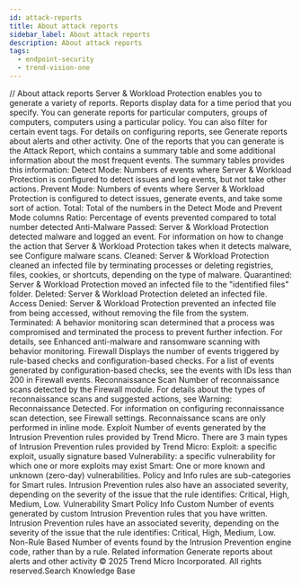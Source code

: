 ```yaml
---
id: attack-reports
title: About attack reports
sidebar_label: About attack reports
description: About attack reports
tags:
  - endpoint-security
  - trend-vision-one
---
```


/*<![CDATA[*/ $('#title').html($('meta[name=map-description]').attr('content')); /*]]>*/ About attack reports Server & Workload Protection enables you to generate a variety of reports. Reports display data for a time period that you specify. You can generate reports for particular computers, groups of computers, computers using a particular policy. You can also filter for certain event tags. For details on configuring reports, see Generate reports about alerts and other activity. One of the reports that you can generate is the Attack Report, which contains a summary table and some additional information about the most frequent events. The summary tables provides this information: Detect Mode: Numbers of events where Server & Workload Protection is configured to detect issues and log events, but not take other actions. Prevent Mode: Numbers of events where Server & Workload Protection is configured to detect issues, generate events, and take some sort of action. Total: Total of the numbers in the Detect Mode and Prevent Mode columns Ratio: Percentage of events prevented compared to total number detected Anti-Malware Passed: Server & Workload Protection detected malware and logged an event. For information on how to change the action that Server & Workload Protection takes when it detects malware, see Configure malware scans. Cleaned: Server & Workload Protection cleaned an infected file by terminating processes or deleting registries, files, cookies, or shortcuts, depending on the type of malware. Quarantined: Server & Workload Protection moved an infected file to the "identified files" folder. Deleted: Server & Workload Protection deleted an infected file. Access Denied: Server & Workload Protection prevented an infected file from being accessed, without removing the file from the system. Terminated: A behavior monitoring scan determined that a process was compromised and terminated the process to prevent further infection. For details, see Enhanced anti-malware and ransomware scanning with behavior monitoring. Firewall Displays the number of events triggered by rule-based checks and configuration-based checks. For a list of events generated by configuration-based checks, see the events with IDs less than 200 in Firewall events. Reconnaissance Scan Number of reconnaissance scans detected by the Firewall module. For details about the types of reconnaissance scans and suggested actions, see Warning: Reconnaissance Detected. For information on configuring reconnaissance scan detection, see Firewall settings. Reconnaissance scans are only performed in inline mode. Exploit Number of events generated by the Intrusion Prevention rules provided by Trend Micro. There are 3 main types of Intrusion Prevention rules provided by Trend Micro: Exploit: a specific exploit, usually signature based Vulnerability: a specific vulnerability for which one or more exploits may exist Smart: One or more known and unknown (zero-day) vulnerabilities. Policy and Info rules are sub-categories for Smart rules. Intrusion Prevention rules also have an associated severity, depending on the severity of the issue that the rule identifies: Critical, High, Medium, Low. Vulnerability Smart Policy Info Custom Number of events generated by custom Intrusion Prevention rules that you have written. Intrusion Prevention rules have an associated severity, depending on the severity of the issue that the rule identifies: Critical, High, Medium, Low. Non-Rule Based Number of events found by the Intrusion Prevention engine code, rather than by a rule. Related information Generate reports about alerts and other activity © 2025 Trend Micro Incorporated. All rights reserved.Search Knowledge Base